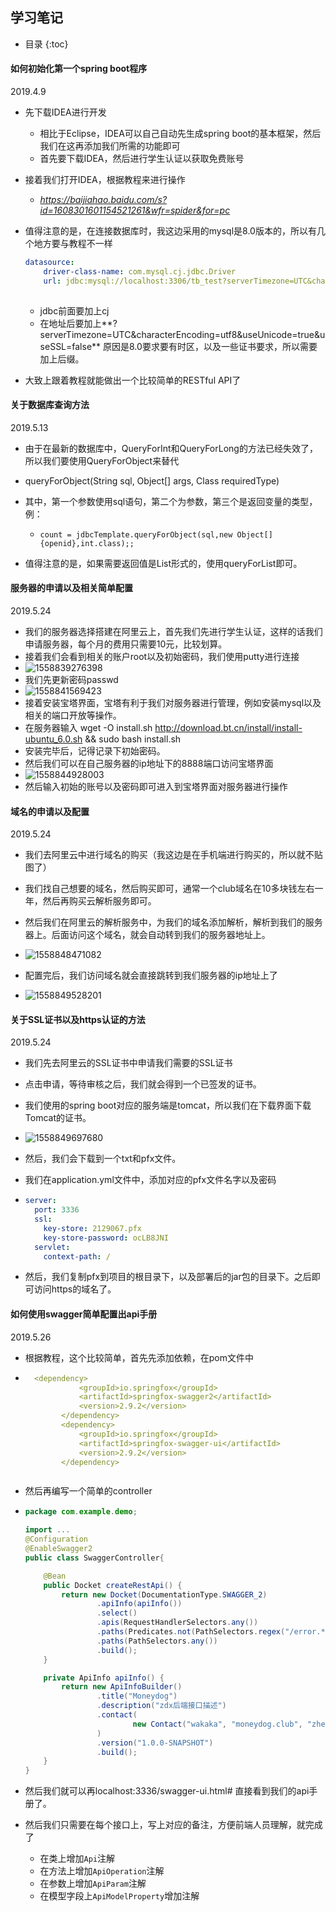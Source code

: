 ## 学习笔记


* 目录
{:toc}

#### 如何初始化第一个spring boot程序

2019.4.9

- 先下载IDEA进行开发

  - 相比于Eclipse，IDEA可以自己自动先生成spring boot的基本框架，然后我们在这再添加我们所需的功能即可
  - 首先要下载IDEA，然后进行学生认证以获取免费账号

- 接着我们打开IDEA，根据教程来进行操作

  - *https://baijiahao.baidu.com/s?id=1608301601154521261&wfr=spider&for=pc*

- 值得注意的是，在连接数据库时，我这边采用的mysql是8.0版本的，所以有几个地方要与教程不一样

  ```yaml
  datasource:
      driver-class-name: com.mysql.cj.jdbc.Driver
      url: jdbc:mysql://localhost:3306/tb_test?serverTimezone=UTC&characterEncoding=utf8&useUnicode=true&useSSL=false
      
  ```

  - jdbc前面要加上cj
  - 在地址后要加上**?serverTimezone=UTC&characterEncoding=utf8&useUnicode=true&useSSL=false** 原因是8.0要求要有时区，以及一些证书要求，所以需要加上后缀。

- 大致上跟着教程就能做出一个比较简单的RESTful API了



#### 关于数据库查询方法

2019.5.13

- 由于在最新的数据库中，QueryForInt和QueryForLong的方法已经失效了，所以我们要使用QueryForObject来替代

- queryForObject(String sql, Object[] args, Class<T> requiredType)

- 其中，第一个参数使用sql语句，第二个为参数，第三个是返回变量的类型，例：

  - ```
    count = jdbcTemplate.queryForObject(sql,new Object[] {openid},int.class);; 
    
    ```

- 值得注意的是，如果需要返回值是List形式的，使用queryForList即可。





#### 服务器的申请以及相关简单配置

2019.5.24

- 我们的服务器选择搭建在阿里云上，首先我们先进行学生认证，这样的话我们申请服务器，每个月的费用只需要10元，比较划算。
- 接着我们会看到相关的账户root以及初始密码，我们使用putty进行连接
- ![1558839276398](..\imgsrc\wakaka_img\1558839276398.png)
- 我们先更新密码passwd
- ![1558841569423](..\imgsrc\wakaka_img\1558841569423.png)
- 接着安装宝塔界面，宝塔有利于我们对服务器进行管理，例如安装mysql以及相关的端口开放等操作。
- 在服务器输入 wget -O install.sh http://download.bt.cn/install/install-ubuntu_6.0.sh && sudo bash install.sh 
- 安装完毕后，记得记录下初始密码。
- 然后我们可以在自己服务器的ip地址下的8888端口访问宝塔界面
- ![1558844928003](..\imgsrc\wakaka_img\1558844928003.png)
- 然后输入初始的账号以及密码即可进入到宝塔界面对服务器进行操作



#### 域名的申请以及配置

2019.5.24

- 我们去阿里云中进行域名的购买（我这边是在手机端进行购买的，所以就不贴图了）

- 我们找自己想要的域名，然后购买即可，通常一个club域名在10多块钱左右一年，然后再购买云解析服务即可。

- 然后我们在阿里云的解析服务中，为我们的域名添加解析，解析到我们的服务器上。后面访问这个域名，就会自动转到我们的服务器地址上。

- ![1558848471082](..\imgsrc\wakaka_img\1558848471082.png)

- 配置完后，我们访问域名就会直接跳转到我们服务器的ip地址上了

- ![1558849528201](..\imgsrc\wakaka_img\1558849528201.png)

  





#### 关于SSL证书以及https认证的方法

2019.5.24

- 我们先去阿里云的SSL证书中申请我们需要的SSL证书

- 点击申请，等待审核之后，我们就会得到一个已签发的证书。

- 我们使用的spring boot对应的服务端是tomcat，所以我们在下载界面下载Tomcat的证书。

- ![1558849697680](..\imgsrc\wakaka_img\1558849697680.png)

- 然后，我们会下载到一个txt和pfx文件。

- 我们在application.yml文件中，添加对应的pfx文件名字以及密码

- ```yaml
  server:
    port: 3336
    ssl:
      key-store: 2129067.pfx
      key-store-password: ocLB8JNI
    servlet:
      context-path: /
  ```

- 然后，我们复制pfx到项目的根目录下，以及部署后的jar包的目录下。之后即可访问https的域名了。

  

#### 如何使用swagger简单配置出api手册

2019.5.26

- 根据教程，这个比较简单，首先先添加依赖，在pom文件中

- ```yaml
    <dependency>
              <groupId>io.springfox</groupId>
              <artifactId>springfox-swagger2</artifactId>
              <version>2.9.2</version>
          </dependency>
          <dependency>
              <groupId>io.springfox</groupId>
              <artifactId>springfox-swagger-ui</artifactId>
              <version>2.9.2</version>
          </dependency>
    ```


  ```

- 然后再编写一个简单的controller

- ```java
  package com.example.demo;
  
  import ...
  @Configuration
  @EnableSwagger2
  public class SwaggerController{
  
      @Bean
      public Docket createRestApi() {
          return new Docket(DocumentationType.SWAGGER_2)
                  .apiInfo(apiInfo())
                  .select()
                  .apis(RequestHandlerSelectors.any())
                  .paths(Predicates.not(PathSelectors.regex("/error.*")))// 错误路径不监控
                  .paths(PathSelectors.any())
                  .build();
      }
  
      private ApiInfo apiInfo() {
          return new ApiInfoBuilder()
                  .title("Moneydog")
                  .description("zdx后端接口描述")
                  .contact(
                          new Contact("wakaka", "moneydog.club", "zhengdx7@mail2.sysu.edu.cn")
                  )
                  .version("1.0.0-SNAPSHOT")
                  .build();
      }
  }
  ```

- 然后我们就可以再localhost:3336/swagger-ui.html# 直接看到我们的api手册了。

- 然后我们只需要在每个接口上，写上对应的备注，方便前端人员理解，就完成了

  - 在类上增加`Api`注解
  - 在方法上增加`ApiOperation`注解
  - 在参数上增加`ApiParam`注解
  - 在模型字段上`ApiModelProperty`增加注解
